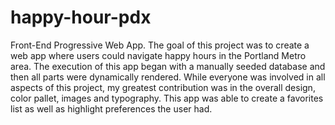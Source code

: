 # happy-hour-pdx
Front-End Progressive Web App. The goal of this project was to create a web app where users could navigate happy hours in the Portland Metro area. The execution of this app began with a manually seeded database and then all parts were dynamically rendered. While everyone was involved in all aspects of this project, my greatest contribution was in the overall design, color pallet, images and typography. This app was able to create a favorites list as well as highlight preferences the user had.
